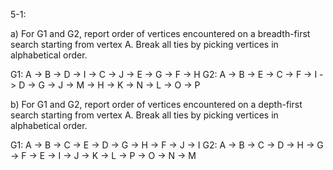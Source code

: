5-1: 

a) For G1 and G2, report order of vertices encountered on a breadth-first search starting from vertex A. Break all ties by picking vertices in alphabetical order.

G1: A -> B -> D -> I -> C -> J -> E -> G -> F -> H
G2: A -> B -> E -> C -> F -> I -> D -> G -> J -> M -> H -> K -> N -> L -> O -> P

b)  For G1 and G2, report order of vertices encountered on a depth-first search starting from vertex A. Break all ties by picking vertices in alphabetical order.

G1: A -> B -> C -> E -> D -> G -> H -> F -> J -> I
G2: A -> B -> C -> D -> H -> G -> F -> E -> I -> J -> K -> L -> P -> O -> N -> M
